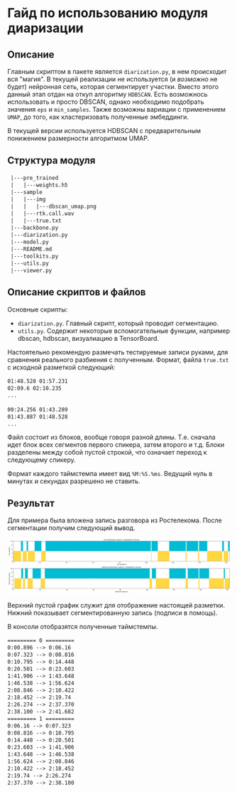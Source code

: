 # Гайд по использованию модуля диаризации

## Описание
Главным скриптом в пакете является `diarization.py`, в нем происходит вся "магия".
В текущей реализации не используется (и *возможно* не будет) нейронная сеть, которая сегментирует участки. Вместо этого 
данный этап отдан на откуп алгоритму `HDBSCAN`. Есть возможнось использовать и просто DBSCAN, однако необходимо подобрать
значения `eps` и `min_samples`. Также возможны вариации с применением `UMAP`, до того, как кластеризовать полученные
эмбеддинги.

В текущей версии используется HDBSCAN с предварительным понижением размерности алгоритмом UMAP.

## Структура модуля
```
 |---pre_trained
 |   |---weights.h5
 |---sample
 |   |---img
 |   |   |---dbscan_umap.png
 |   |---rtk.call.wav
 |   |---true.txt
 |---backbone.py
 |---diarization.py
 |---model.py
 |---README.md
 |---toolkits.py
 |---utils.py
 |---viewer.py
```

## Описание скриптов и файлов
Основные скрипты:
* `diarization.py`. Главный скрипт, который проводит сегментацию.
* `utils.py`. Содержит некоторые вспомогательные функции, например dbscan, hdbscan, визуалиацию в TensorBoard.

Настоятельно рекомендую размечать тестируемые записи руками, для сравнения реального разбиения с полученным.
Формат, файла `true.txt` с исходной разметкой следующий:
```
01:48.528 01:57.231
02:09.6 02:10.235
...

00:24.256 01:43.289
01:43.887 01:48.528
...
```

Файл состоит из блоков, вообще говоря разной длины. Т.е. сначала идет блок всех сегментов первого спикера, затем второго
и т.д. Блоки разделены между собой пустой строкой, что означает переход к следующему спикеру.

Формат каждого таймстемпа имеет вид `%M:%S.%ms`. Ведущий нуль в минутах и секундах разрешено не ставить.
 
## Результат
Для примера была вложена запись разговора из Ростелекома. После сегментации получим следующий вывод.

<div align="center">
    <img src="./assets/rtk_call_plot.png">
</div>

Верхний пустой график служит для отображение настоящей разметки. Нижний показывает сегментированную запись (подписи в
помощь).

В консоли отобразятся полученные таймстемпы.
```
========= 0 =========
0:00.896 --> 0:06.16
0:07.323 --> 0:08.816
0:10.795 --> 0:14.448
0:20.501 --> 0:23.603
1:41.906 --> 1:43.648
1:46.538 --> 1:56.624
2:08.846 --> 2:10.422
2:18.452 --> 2:19.74
2:26.274 --> 2:37.370
2:38.100 --> 2:41.682
========= 1 =========
0:06.16 --> 0:07.323
0:08.816 --> 0:10.795
0:14.448 --> 0:20.501
0:23.603 --> 1:41.906
1:43.648 --> 1:46.538
1:56.624 --> 2:08.846
2:10.422 --> 2:18.452
2:19.74 --> 2:26.274
2:37.370 --> 2:38.100
```
